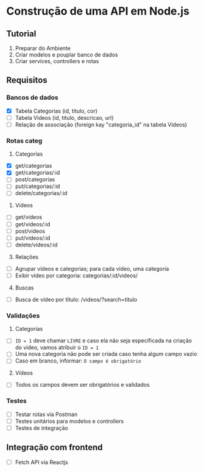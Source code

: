 # Construção de uma API em Node.js

## Tutorial

1. Preparar do Ambiente
2. Criar modelos e pouplar banco de dados
3. Criar services, controllers e rotas

## Requisitos

### Bancos de dados

- [x] Tabela Categorias (id, titulo, cor)
- [ ] Tabela Videos (id, titulo, descricao, url)
- [ ] Relação de associação (foreign kay "categoria_id" na tabela Videos)

### Rotas categ

1. Categorias
- [x] get/categorias
- [x] get/categorias/:id
- [ ] post/categorias
- [ ] put/categorias/:id
- [ ] delete/categorias/:id

1. Videos
- [ ] get/videos
- [ ] get/videos/:id
- [ ] post/videos
- [ ] put/videos/:id
- [ ] delete/videos/:id

3. Relações
- [ ] Agrupar vídeos e categorias; para cada vídeo, uma categoria
- [ ] Exibir vídeo por categoria: categorias/:id/videos/    

4. Buscas
- [ ] Busca de vídeo por título: /videos/?search=titulo

### Validações

1. Categorias
- [ ] `ID = 1` deve chamar `LIVRE` e caso ela não seja especificada na criação do vídeo, vamos atribuir o `ID = 1`
- [ ] Uma nova categoria não pode ser criada caso tenha algum campo vazio
- [ ] Caso em branco, informar: `O campo é obrigatório`

2. Vídeos
- [ ] Todos os campos devem ser obrigatórios e validados

### Testes

- [ ] Testar rotas via Postman
- [ ] Testes unitários para modelos e controllers
- [ ] Testes de integração

## Integração com frontend

- [ ] Fetch API via Reactjs